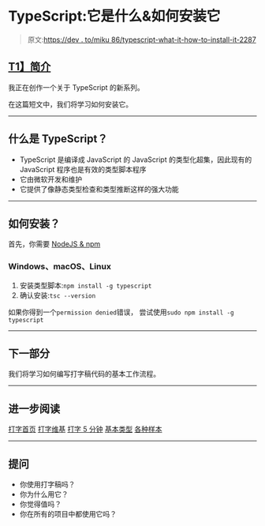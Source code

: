 # TypeScript:它是什么&如何安装它

> 原文:[https://dev . to/miku 86/typescript-what-it-how-to-install-it-2287](https://dev.to/miku86/typescript-what-is-it-how-to-install-it-2287)

## [T1】简介](#intro)

我正在创作一个关于 TypeScript 的新系列。

在这篇短文中，我们将学习如何安装它。

* * *

## [](#what-is-typescript)什么是 TypeScript？

*   TypeScript 是编译成 JavaScript 的 JavaScript 的类型化超集，因此现有的 JavaScript 程序也是有效的类型脚本程序
*   它由微软开发和维护
*   它提供了像静态类型检查和类型推断这样的强大功能

* * *

## [](#how-to-install-it)如何安装？

首先，你需要 [NodeJS & npm](https://dev.to/miku86/what-is-nodejs-how-to-install-it-1900)

### [](#windows-macos-linux)Windows、macOS、Linux

1.  安装类型脚本:`npm install -g typescript`
2.  确认安装:`tsc --version`

如果你得到一个`permission denied`错误，
尝试使用`sudo npm install -g typescript`

* * *

## [](#next-part)下一部分

我们将学习如何编写打字稿代码的基本工作流程。

* * *

## [](#further-reading)进一步阅读

[打字首页](https://www.typescriptlang.org)
[打字维基](https://en.wikipedia.org/wiki/TypeScript)
[打字 5 分钟](https://www.typescriptlang.org/docs/handbook/typescript-in-5-minutes.html)
[基本类型](https://www.typescriptlang.org/docs/handbook/basic-types.html)
[各种样本](https://www.typescriptlang.org/samples/index.html)

* * *

## [](#questions)提问

*   你使用打字稿吗？
*   你为什么用它？
*   你觉得值吗？
*   你在所有的项目中都使用它吗？